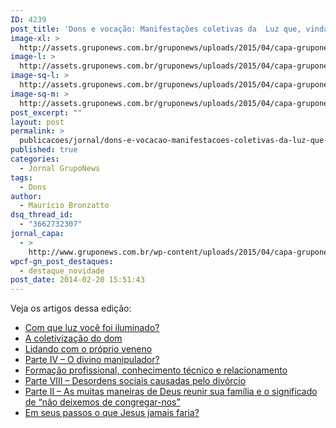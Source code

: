 ```yaml
---
ID: 4239
post_title: 'Dons e vocação: Manifestações coletivas da  Luz que, vinda ao mundo, ilumina a todos os homens'
image-xl: >
  http://assets.gruponews.com.br/gruponews/uploads/2015/04/capa-gruponews-fevereiro-2014-1920x1080.jpg
image-l: >
  http://assets.gruponews.com.br/gruponews/uploads/2015/04/capa-gruponews-fevereiro-2014-1280x720.jpg
image-sq-l: >
  http://assets.gruponews.com.br/gruponews/uploads/2015/04/capa-gruponews-fevereiro-2014-1280x1280.jpg
image-sq-m: >
  http://assets.gruponews.com.br/gruponews/uploads/2015/04/capa-gruponews-fevereiro-2014-720x720.jpg
post_excerpt: ""
layout: post
permalink: >
  publicacoes/jornal/dons-e-vocacao-manifestacoes-coletivas-da-luz-que-vinda-ao-mundo-ilumina-todos-os-homens.html
published: true
categories:
  - Jornal GrupoNews
tags:
  - Dons
author:
  - Maurício Bronzatto
dsq_thread_id:
  - "3662732307"
jornal_capa:
  - >
    http://www.gruponews.com.br/wp-content/uploads/2015/04/capa-gruponews-fevereiro-2014.jpg
wpcf-gn_post_destaques:
  - destaque_novidade
post_date: 2014-02-20 15:51:43
---
```

Veja os artigos dessa edição:
<ul>
	<li><a title="Com que luz você foi iluminado?" href="http://www.gruponews.com.br/2014/02/com-que-luz-voce-foi-iluminado.html">Com que luz você foi iluminado?</a></li>
	<li><a title="A coletivização do dom" href="http://www.gruponews.com.br/2014/02/coletivizacao-dom.html">A coletivização do dom</a></li>
	<li><a title="Lidando com o próprio veneno" href="http://www.gruponews.com.br/2014/02/lidando-com-o-proprio-veneno.html">Lidando com o próprio veneno</a></li>
	<li><a title="O divino manipulador?" href="http://www.gruponews.com.br/2014/02/o-divino-manipulador.html">Parte IV – O divino manipulador?</a></li>
	<li><a title="Formação profissional, conhecimento técnico e relacionamento" href="http://www.gruponews.com.br/2014/02/formacao-profissional-conhecimento-tecnico-e-relacionamento.html">Formação profissional, conhecimento técnico e relacionamento</a></li>
	<li><a title="Desordens sociais causadas pelo divórcio" href="http://www.gruponews.com.br/2014/02/desordens-sociais-causadas-pelo-divorcio.html">Parte VIII – Desordens sociais causadas pelo divórcio</a></li>
	<li><a title="Desordens sociais causadas pelo divórcio" href="http://www.gruponews.com.br/2014/02/desordens-sociais-causadas-pelo-divorcio.html">Parte II – As muitas maneiras de Deus reunir sua família e o significado de “não deixemos de congregar-nos”</a></li>
	<li><a title="Em seus passos o que Jesus jamais faria?" href="http://www.gruponews.com.br/2014/02/em-seus-passos-o-que-jesus-jamais-faria.html">Em seus passos o que Jesus jamais faria?</a></li>
</ul>